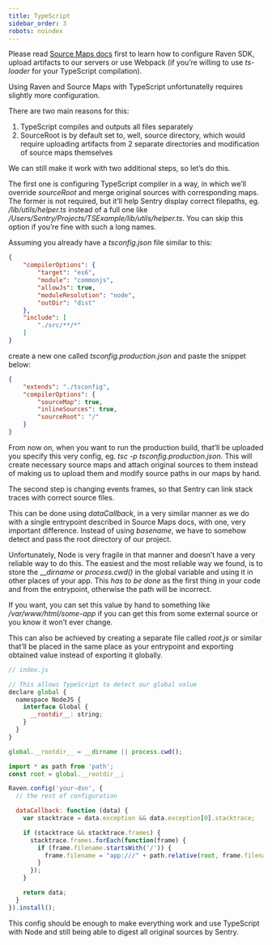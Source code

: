 ```yaml
---
title: TypeScript
sidebar_order: 3
robots: noindex
---
```


Please read [Source Maps docs](/clients/node/sourcemaps/) first to learn how to configure Raven SDK, upload artifacts to our servers or use Webpack (if you’re willing to use _ts-loader_ for your TypeScript compilation).

Using Raven and Source Maps with TypeScript unfortunatelly requires slightly more configuration.

There are two main reasons for this:

1.  TypeScript compiles and outputs all files separately
2.  SourceRoot is by default set to, well, source directory, which would require uploading artifacts from 2 separate directories and modification of source maps themselves

We can still make it work with two additional steps, so let’s do this.

The first one is configuring TypeScript compiler in a way, in which we’ll override _sourceRoot_ and merge original sources with corresponding maps. The former is not required, but it’ll help Sentry display correct filepaths, eg. _/lib/utils/helper.ts_ instead of a full one like _/Users/Sentry/Projects/TSExample/lib/utils/helper.ts_. You can skip this option if you’re fine with such a long names.

Assuming you already have a _tsconfig.json_ file similar to this:

```json
{
    "compilerOptions": {
        "target": "es6",
        "module": "commonjs",
        "allowJs": true,
        "moduleResolution": "node",
        "outDir": "dist"
    },
    "include": [
        "./src/**/*"
    ]
}
```

create a new one called _tsconfig.production.json_ and paste the snippet below:

```json
{
    "extends": "./tsconfig",
    "compilerOptions": {
        "sourceMap": true,
        "inlineSources": true,
        "sourceRoot": "/"
    }
}
```

From now on, when you want to run the production build, that’ll be uploaded you specify this very config, eg. _tsc -p tsconfig.production.json_. This will create necessary source maps and attach original sources to them instead of making us to upload them and modify source paths in our maps by hand.

The second step is changing events frames, so that Sentry can link stack traces with correct source files.

This can be done using _dataCallback_, in a very similar manner as we do with a single entrypoint described in Source Maps docs, with one, very important difference. Instead of using _basename_, we have to somehow detect and pass the root directory of our project.

Unfortunately, Node is very fragile in that manner and doesn’t have a very reliable way to do this. The easiest and the most reliable way we found, is to store the ___dirname_ or _process.cwd()_ in the global variable and using it in other places of your app. This _has to be done_ as the first thing in your code and from the entrypoint, otherwise the path will be incorrect.

If you want, you can set this value by hand to something like _/var/www/html/some-app_ if you can get this from some external source or you know it won’t ever change.

This can also be achieved by creating a separate file called _root.js_ or similar that’ll be placed in the same place as your entrypoint and exporting obtained value instead of exporting it globally.

```javascript
// index.js

// This allows TypeScript to detect our global value
declare global {
  namespace NodeJS {
    interface Global {
      __rootdir__: string;
    }
  }
}

global.__rootdir__ = __dirname || process.cwd();
```

```javascript
import * as path from 'path';
const root = global.__rootdir__;

Raven.config('your-dsn', {
  // the rest of configuration

  dataCallback: function (data) {
    var stacktrace = data.exception && data.exception[0].stacktrace;

    if (stacktrace && stacktrace.frames) {
      stacktrace.frames.forEach(function(frame) {
        if (frame.filename.startsWith('/')) {
          frame.filename = "app:///" + path.relative(root, frame.filename);
        }
      });
    }

    return data;
  }
}).install();
```

This config should be enough to make everything work and use TypeScript with Node and still being able to digest all original sources by Sentry.
